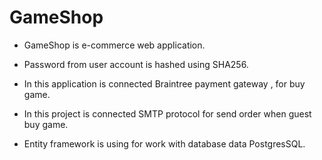 # GameShop

- GameShop is e-commerce web application.

- Password from user account is hashed using SHA256. 

- In this application is connected Braintree payment gateway , for buy game. 

- In this project is connected SMTP protocol for send order when guest buy game.

- Entity framework is using for work with database data PostgresSQL.
